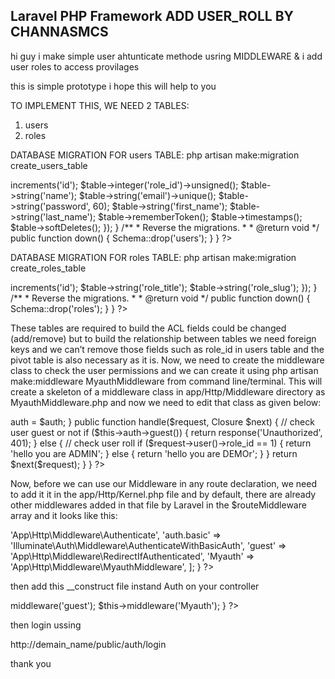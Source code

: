 ## Laravel PHP Framework ADD USER_ROLL BY CHANNASMCS

hi guy i make simple user ahtunticate methode usring   MIDDLEWARE  & i add user roles to access provilages 

this is simple prototype i hope this will help to you 

TO IMPLEMENT THIS, WE NEED 2 TABLES:
1. users
2. roles

DATABASE MIGRATION FOR users TABLE:
php artisan make:migration create_users_table
<?php

use Illuminate\Database\Schema\Blueprint;
use Illuminate\Database\Migrations\Migration;

class CreateUsersTable extends Migration {

	/**
	 * Run the migrations.
	 *
	 * @return void
	 */
	public function up()
	{
		Schema::create('users', function(Blueprint $table)
		{
			$table->increments('id');
            $table->integer('role_id')->unsigned();
			$table->string('name');
			$table->string('email')->unique();
			$table->string('password', 60);
            $table->string('first_name');
            $table->string('last_name');
			$table->rememberToken();
			$table->timestamps();
     $table->softDeletes();


		});
	}

	/**
	 * Reverse the migrations.
	 *
	 * @return void
	 */
	public function down()
	{
		Schema::drop('users');
	}

}
?>

DATABASE MIGRATION FOR roles TABLE:
php artisan make:migration create_roles_table

<?php

use Illuminate\Database\Schema\Blueprint;
use Illuminate\Database\Migrations\Migration;

class CreateRolesTable extends Migration {

	/**
	 * Run the migrations.
	 *
	 * @return void
	 */
	public function up()
	{
        Schema::create('roles', function(Blueprint $table)
        {
            $table->increments('id');
            $table->string('role_title');
            $table->string('role_slug');


        });
	}

	/**
	 * Reverse the migrations.
	 *
	 * @return void
	 */
	public function down()
	{
        Schema::drop('roles');

    }

}
?>

These tables are required to build the ACL fields could be changed (add/remove) but to build the relationship between tables we need foreign keys and we can’t remove those fields such as role_id in users table and the pivot table is also necessary as it is.
Now, we need to create the middleware class to check the user permissions and we can create it using php artisan make:middleware MyauthMiddleware  from command line/terminal. This will create a skeleton of a middleware class in app/Http/Middleware directory as MyauthMiddleware.php and now we need to edit that class as given below:

<?php namespace App\Http\Middleware;

use Closure;
use Illuminate\Contracts\Auth\Guard;
// use App\Models\Roles;

class MyauthMiddleware {
    protected $auth;
	/**
	 * Handle an incoming request.
	 *
	 * @param  \Illuminate\Http\Request  $request
	 * @param  \Closure  $next
	 * @return mixed
	 */

    public function __construct(Guard $auth)
    {
        $this->auth = $auth;


    }
    public function handle($request, Closure $next)
    {

// check user guest or not
        if ($this->auth->guest())
            {
                return response('Unauthorized', 401);
            }
        else
            {
                // check user roll
                if ($request->user()->role_id == 1)
                    {


                        return 'hello you are ADMIN';
                    }
                    else
                    {
                        return 'hello you are DEMOr';
                    }
            }

        return $next($request);

    }

}
?>

Now, before we can use our Middleware in any route declaration, we need to add it it in the app/Http/Kernel.php file and by default, there are already other middlewares added in that file by Laravel in the $routeMiddleware array and it looks like this:

<?php namespace App\Http;

use Illuminate\Foundation\Http\Kernel as HttpKernel;

class Kernel extends HttpKernel {

	/**
	 * The application's global HTTP middleware stack.
	 *
	 * @var array
	 */
	protected $middleware = [
		'Illuminate\Foundation\Http\Middleware\CheckForMaintenanceMode',
		'Illuminate\Cookie\Middleware\EncryptCookies',
		'Illuminate\Cookie\Middleware\AddQueuedCookiesToResponse',
		'Illuminate\Session\Middleware\StartSession',
		'Illuminate\View\Middleware\ShareErrorsFromSession',
		'App\Http\Middleware\VerifyCsrfToken',
	];

	/**
	 * The application's route middleware.
	 *
	 * @var array
	 */
	protected $routeMiddleware = [
		'auth' => 'App\Http\Middleware\Authenticate',
		'auth.basic' => 'Illuminate\Auth\Middleware\AuthenticateWithBasicAuth',
		'guest' => 'App\Http\Middleware\RedirectIfAuthenticated',
		'Myauth' => 'App\Http\Middleware\MyauthMiddleware',
	];

}
?>

then add this __construct file instand Auth on your controller
<?php
public function __construct()
	{
  //	$this->middleware('guest');
		$this->middleware('Myauth');
	}
?>

then login ussing 

http://demain_name/public/auth/login


thank you



